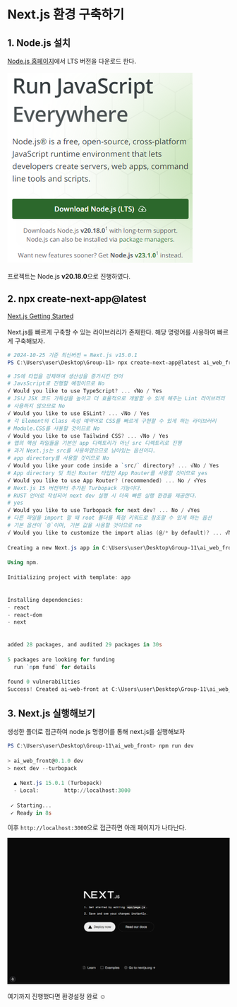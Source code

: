 # Next.js 환경 구축하기

## 1. Node.js 설치
[Node.js 홈페이지](https://nodejs.org/en)에서 LTS 버전을 다운로드 한다.
<br><br>
![Node.js 설치 페이지 화면](./img/NextJS_Install_and_Setting_01.png)
<br><br>
프로젝트는 Node.js **v20.18.0**으로 진행하였다.

## 2. npx create-next-app@latest
[Next.js Getting Started](https://nextjs.org/docs/getting-started/installation)
<br><br>
Next.js를 빠르게 구축할 수 있는 라이브러리가 존재한다. 해당 명령어를 사용하여 빠르게 구축해보자.
```powershell
# 2024-10-25 기준 최신버전 = Next.js v15.0.1
PS C:\Users\user\Desktop\Group-11> npx create-next-app@latest ai_web_front
```

```powershell
# JS에 타입을 강제하여 생산성을 증가시킨 언어
# JavsScript로 진행할 예정이므로 No
√ Would you like to use TypeScript? ... √No / Yes
# JS나 JSX 코드 가독성을 높이고 더 효율적으로 개발할 수 있게 해주는 Lint 라이브러리
# 사용하지 않으므로 No
√ Would you like to use ESLint? ... √No / Yes
# 각 Element의 Class 속성 예약어로 CSS를 빠르게 구현할 수 있게 하는 라이브러리
# Module.CSS를 사용할 것이므로 No
√ Would you like to use Tailwind CSS? ... √No / Yes
# 앱의 핵심 파일들을 기본인 app 디렉토리가 아닌 src 디렉토리로 진행
# 과거 Next.js는 src를 사용하였으므로 남아있는 옵션이다.
# app directory를 사용할 것이므로 No
√ Would you like your code inside a `src/` directory? ... √No / Yes
# App directory 및 최신 Router 타입인 App Router를 사용할 것이므로 yes
√ Would you like to use App Router? (recommended) ... No / √Yes
# Next.js 15 버전부터 추가된 Turbopack 기능이다.
# RUST 언어로 작성되어 next dev 실행 시 더욱 빠른 실행 환경을 제공한다.
# yes
√ Would you like to use Turbopack for next dev? ... No / √Yes
# 다른 파일을 import 할 때 root 폴더를 특정 키워드로 참조할 수 있게 하는 옵션
# 기본 옵션이 `@`이며, 기본 값을 사용할 것이므로 no
√ Would you like to customize the import alias (@/* by default)? ... √No / Yes

Creating a new Next.js app in C:\Users\user\Desktop\Group-11\ai_web_front.

Using npm.

Initializing project with template: app


Installing dependencies:
- react
- react-dom
- next


added 28 packages, and audited 29 packages in 30s

5 packages are looking for funding
  run `npm fund` for details

found 0 vulnerabilities
Success! Created ai-web-front at C:\Users\user\Desktop\Group-11\ai_web_front
```

## 3. Next.js 실행해보기
생성한 폴더로 접근하여 node.js 명령어를 통해 next.js를 실행해보자
```powershell
PS C:\Users\user\Desktop\Group-11\ai_web_front> npm run dev

> ai_web_front@0.1.0 dev
> next dev --turbopack

  ▲ Next.js 15.0.1 (Turbopack)
  - Local:        http://localhost:3000

 ✓ Starting...
 ✓ Ready in 8s
```

이후 `http://localhost:3000`으로 접근하면 아래 페이지가 나타난다.

![Next.js 메인페이지](./img/NextJS_Install_and_Setting_02.png)

여기까지 진행했다면 환경설정 완료 ☺️